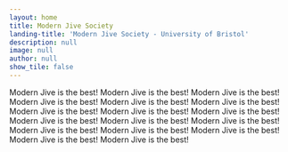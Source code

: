 ```yaml
---
layout: home
title: Modern Jive Society
landing-title: 'Modern Jive Society - University of Bristol'
description: null
image: null
author: null
show_tile: false
---
```


Modern Jive is the best! Modern Jive is the best! Modern Jive is the best! Modern Jive is the best! Modern Jive is the best! Modern Jive is the best! Modern Jive is the best! Modern Jive is the best! Modern Jive is the best! Modern Jive is the best! Modern Jive is the best! Modern Jive is the best! Modern Jive is the best! Modern Jive is the best! Modern Jive is the best! Modern Jive is the best! Modern Jive is the best!
